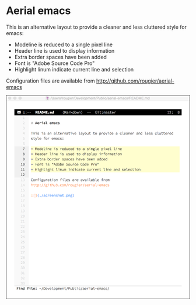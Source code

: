 
# Aerial emacs

This is an alternative layout to provide a cleaner and less cluttered
style for emacs:

* Modeline is reduced to a single pixel line
* Header line is used to display information
* Extra border spaces have been added
* Font is "Adobe Source Code Pro"
* Highlight linum indicate current line and selection

Configuration files are available from
http://github.com/rougier/aerial-emacs

![](./screenshot.png)

























